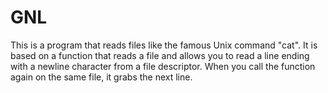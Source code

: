 # GNL
This is a program that reads files like the famous Unix command "cat". 
It is based on a function that reads a file and allows you to read a line ending with a newline character from a file descriptor. When you call the function again on the same file, it grabs the next line.
